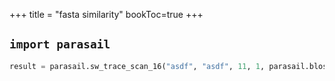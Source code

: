 +++
title = "fasta similarity"
bookToc=true
+++ 

## `import parasail`
```python
result = parasail.sw_trace_scan_16("asdf", "asdf", 11, 1, parasail.blosum62)

```